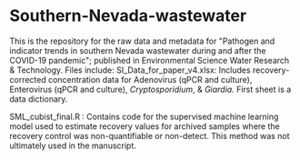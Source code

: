 # Southern-Nevada-wastewater

This is the repository for the raw data and metadata for "Pathogen and indicator trends in southern Nevada wastewater during and after the COVID-19 pandemic"; published in Environmental Science Water Research & Technology.
Files include: 
SI_Data_for_paper_v4.xlsx: Includes recovery-corrected concentration data for Adenovirus (qPCR and culture), Enterovirus (qPCR and culture), _Cryptosporidium_, & _Giardia._ First sheet is a data dictionary.

SML_cubist_final.R : Contains code for the supervised machine learning model used to estimate recovery values for archived samples where the recovery control was non-quantifiable or non-detect. This method was not ultimately used in the manuscript.


